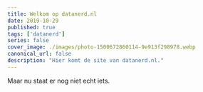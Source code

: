 ```yaml
---
title: Welkom op datanerd.nl
date: 2019-10-29
published: true
tags: ['datanerd']
series: false
cover_image: ./images/photo-1500672860114-9e913f298978.webp
canonical_url: false
description: "Hier komt de site van datanerd.nl."
---
```


Maar nu staat er nog niet echt iets.
